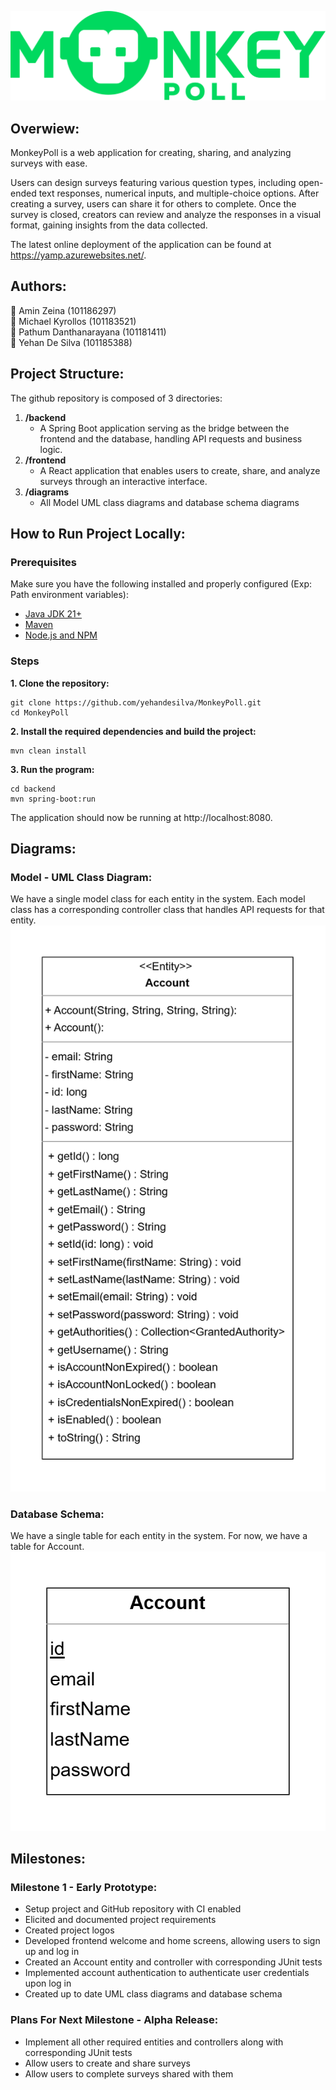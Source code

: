 ![MonkeyPoll logo](https://github.com/yehandesilva/monkeyPoll/blob/main/frontend/public/monkeypoll-full-green.svg)

## Overwiew:
MonkeyPoll is a web application for creating, sharing, and analyzing surveys with ease.  

Users can design surveys featuring various question types, including open-ended text responses, numerical inputs, and multiple-choice options. After creating a survey, users can share it for others to complete. Once the survey is closed, creators can review and analyze the responses in a visual format, gaining insights from the data collected.  

The latest online deployment of the application can be found at https://yamp.azurewebsites.net/.

## Authors:
🥇 Amin Zeina (101186297)  
🥇 Michael Kyrollos (101183521)  
🥇 Pathum Danthanarayana (101181411)  
🥇 Yehan De Silva (101185388)

## Project Structure:
The github repository is composed of 3 directories:
1) **/backend**
   - A Spring Boot application serving as the bridge between the frontend and the database, handling API requests and business logic.
2) **/frontend**
   - A React application that enables users to create, share, and analyze surveys through an interactive interface.
3) **/diagrams**
   - All Model UML class diagrams and database schema diagrams

## How to Run Project Locally:

### Prerequisites

Make sure you have the following installed and properly configured (Exp: Path environment variables):
- [Java JDK 21+](https://www.oracle.com/ca-en/java/technologies/downloads/)
- [Maven](https://maven.apache.org/) 
- [Node.js and NPM](https://nodejs.org/)

### Steps

**1. Clone the repository:**
   ```
   git clone https://github.com/yehandesilva/MonkeyPoll.git
   cd MonkeyPoll
   ```

**2. Install the required dependencies and build the project:**
```
mvn clean install
```

**3. Run the program:**
```
cd backend
mvn spring-boot:run
   ```
   The application should now be running at http://localhost:8080.

## Diagrams:

### Model - UML Class Diagram:
We have a single model class for each entity in the system. 
Each model class has a corresponding controller class that handles API requests for that entity.
![UML class diagram for models](diagrams/current/UMLDiagram.png)

### Database Schema:
We have a single table for each entity in the system. For now, we have a table for Account. 
![Database schema](diagrams/current/ERDiagram.png)

## Milestones:

### Milestone 1 - Early Prototype:
- Setup project and GitHub repository with CI enabled
- Elicited and documented project requirements
- Created project logos
- Developed frontend welcome and home screens, allowing users to sign up and log in
- Created an Account entity and controller with corresponding JUnit tests
- Implemented account authentication to authenticate user credentials upon log in
- Created up to date UML class diagrams and database schema

### Plans For Next Milestone - Alpha Release:
- Implement all other required entities and controllers along with corresponding JUnit tests
- Allow users to create and share surveys
- Allow users to complete surveys shared with them
